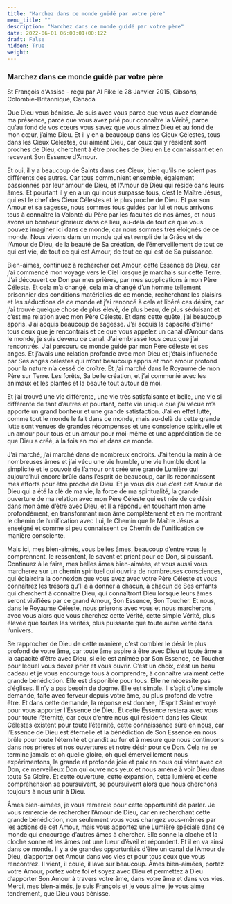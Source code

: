 ```yaml
---
title: "Marchez dans ce monde guidé par votre père"
menu_title: ""
description: "Marchez dans ce monde guidé par votre père"
date: 2022-06-01 06:00:01+00:122
draft: False
hidden: True
weight:
---
```

### Marchez dans ce monde guidé par votre père

St François d'Assise - reçu par Al Fike le 28 Janvier 2015, Gibsons, Colombie-Britannique, Canada

Que Dieu vous bénisse. Je suis avec vous parce que vous avez demandé ma présence, parce que vous avez prié pour connaître la Vérité, parce qu’au fond de vos cœurs vous savez que vous aimez Dieu et au fond de mon cœur, j’aime Dieu. Et il y en a beaucoup dans les Cieux Célestes, tous dans les Cieux Célestes, qui aiment Dieu, car ceux qui y résident sont proches de Dieu, cherchent à être proches de Dieu en Le connaissant et en recevant Son Essence d’Amour.

Et oui, il y a beaucoup de Saints dans ces Cieux, bien qu’ils ne soient pas différents des autres. Car tous communient ensemble, également passionnés par leur amour de Dieu, et l’Amour de Dieu qui réside dans leurs âmes. Et pourtant il y en a un qui nous surpasse tous, c’est le Maître Jésus, qui est le chef des Cieux Célestes et le plus proche de Dieu. Et par son Amour et sa sagesse, nous sommes tous guidés par lui et nous arrivons tous à connaître la Volonté du Père par les facultés de nos âmes, et nous avons un bonheur glorieux dans ce lieu, au-delà de tout ce que vous pouvez imaginer ici dans ce monde, car nous sommes très éloignés de ce monde. Nous vivons dans un monde qui est rempli de la Grâce et de l’Amour de Dieu, de la beauté de Sa création, de l’émerveillement de tout ce qui est vie, de tout ce qui est Amour, de tout ce qui est de Sa puissance.

Bien-aimés, continuez à rechercher cet Amour, cette Essence de Dieu, car j’ai commencé mon voyage vers le Ciel lorsque je marchais sur cette Terre. J’ai découvert ce Don par mes prières, par mes supplications à mon Père Céleste. Et cela m’a changé, cela m’a changé d’un homme tellement prisonnier des conditions matérielles de ce monde, recherchant les plaisirs et les séductions de ce monde et j’ai renoncé à cela et libéré ces désirs, car j’ai trouvé quelque chose de plus élevé, de plus beau, de plus séduisant et c’est ma relation avec mon Père Céleste. Et dans cette quête, j’ai beaucoup appris. J’ai acquis beaucoup de sagesse. J’ai acquis la capacité d’aimer tous ceux que je rencontrais et ce que vous appelez un canal d’Amour dans le monde, je suis devenu ce canal. J’ai embrassé tous ceux que j’ai rencontrés. J’ai parcouru ce monde guidé par mon Père céleste et ses anges. Et j’avais une relation profonde avec mon Dieu et j’étais influencée par Ses anges célestes qui m’ont beaucoup appris et mon amour profond pour la nature n’a cessé de croître. Et j’ai marché dans le Royaume de mon Père sur Terre. Les forêts, Sa belle création, et j’ai communié avec les animaux et les plantes et la beauté tout autour de moi.

Et j’ai trouvé une vie différente, une vie très satisfaisante et belle, une vie si différente de tant d’autres et pourtant, cette vie unique que j’ai vécue m’a apporté un grand bonheur et une grande satisfaction. J’ai en effet lutté, comme tout le monde le fait dans ce monde, mais au-delà de cette grande lutte sont venues de grandes récompenses et une conscience spirituelle et un amour pour tous et un amour pour moi-même et une appréciation de ce que Dieu a créé, à la fois en moi et dans ce monde.

J’ai marché, j’ai marché dans de nombreux endroits. J’ai tendu la main à de nombreuses âmes et j’ai vécu une vie humble, une vie humble dont la simplicité et le pouvoir de l’amour ont créé une grande Lumière qui aujourd’hui encore brûle dans l’esprit de beaucoup, car ils reconnaissent mes efforts pour être proche de Dieu. Et je vous dis que c’est cet Amour de Dieu qui a été la clé de ma vie, la force de ma spiritualité, la grande ouverture de ma relation avec mon Père Céleste qui est née de ce désir dans mon âme d’être avec Dieu, et Il a répondu en touchant mon âme profondément, en transformant mon âme complètement et en me montrant le chemin de l’unification avec Lui, le Chemin que le Maître Jésus a enseigné et comme si peu connaissent ce Chemin de l’unification de manière consciente.

Mais ici, mes bien-aimés, vous belles âmes, beaucoup d’entre vous le comprennent, le ressentent, le savent et prient pour ce Don, si puissant. Continuez à le faire, mes belles âmes bien-aimées, et vous aussi vous marcherez sur un chemin spirituel qui ouvrira de nombreuses consciences, qui éclaircira la connexion que vous avez avec votre Père Céleste et vous connaîtrez les trésors qu’Il a à donner à chacun, à chacun de Ses enfants qui cherchent à connaître Dieu, qui connaîtront Dieu lorsque leurs âmes seront vivifiées par ce grand Amour, Son Essence, Son Toucher. Et nous, dans le Royaume Céleste, nous prierons avec vous et nous marcherons avec vous alors que vous cherchez cette Vérité, cette simple Vérité, plus élevée que toutes les vérités, plus puissante que toute autre vérité dans l’univers.

Se rapprocher de Dieu de cette manière, c’est combler le désir le plus profond de votre âme, car toute âme aspire à être avec Dieu et toute âme a la capacité d’être avec Dieu, si elle est animée par Son Essence, ce Toucher pour lequel vous devez prier et vous ouvrir. C’est un choix, c’est un beau cadeau et je vous encourage tous à comprendre, à connaître vraiment cette grande bénédiction. Elle est disponible pour tous. Elle ne nécessite pas d’églises. Il n’y a pas besoin de dogme. Elle est simple. Il s’agit d’une simple demande, faite avec ferveur depuis votre âme, au plus profond de votre être. Et dans cette demande, la réponse est donnée, l’Esprit Saint envoyé pour vous apporter l’Essence de Dieu. Et cette Essence restera avec vous pour toute l’éternité, car ceux d’entre nous qui résident dans les Cieux Célestes existent pour toute l’éternité, cette connaissance sûre en nous, car l’Essence de Dieu est éternelle et la bénédiction de Son Essence en nous brûle pour toute l’éternité et grandit au fur et à mesure que nous continuons dans nos prières et nos ouvertures et notre désir pour ce Don. Cela ne se termine jamais et oh quelle gloire, oh quel émerveillement nous expérimentons, la grande et profonde joie et paix en nous qui vient avec ce Don, ce merveilleux Don qui ouvre nos yeux et nous amène à voir Dieu dans toute Sa Gloire. Et cette ouverture, cette expansion, cette lumière et cette compréhension se poursuivent, se poursuivent alors que nous cherchons toujours à nous unir à Dieu.

Âmes bien-aimées, je vous remercie pour cette opportunité de parler. Je vous remercie de rechercher l’Amour de Dieu, car en recherchant cette grande bénédiction, non seulement vous vous changez vous-mêmes par les actions de cet Amour, mais vous apportez une Lumière spéciale dans ce monde qui encourage d’autres âmes à chercher. Elle sonne la cloche et la cloche sonne et les âmes ont une lueur d’éveil et répondent. Et il en va ainsi dans ce monde. Il y a de grandes opportunités d’être un canal de l’Amour de Dieu, d’apporter cet Amour dans vos vies et pour tous ceux que vous rencontrez. Il vient, il coule, il lave sur beaucoup. Âmes bien-aimées, portez votre Amour, portez votre foi et soyez avec Dieu et permettez à Dieu d’apporter Son Amour à travers votre âme, dans votre âme et dans vos vies. Merci, mes bien-aimés, je suis François et je vous aime, je vous aime tendrement, que Dieu vous bénisse.



